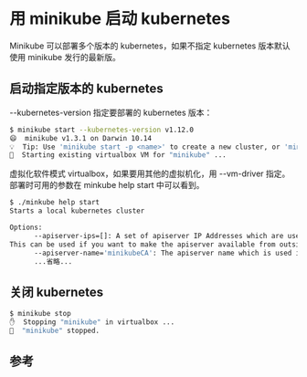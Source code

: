 <!-- toc -->
# 用 minikube 启动 kubernetes 

Minikube 可以部署多个版本的 kubernetes，如果不指定 kubernetes 版本默认使用 minikube 发行的最新版。

## 启动指定版本的 kubernetes

--kubernetes-version 指定要部署的 kubernetes 版本：

```sh
$ minikube start --kubernetes-version v1.12.0
😄  minikube v1.3.1 on Darwin 10.14
💡  Tip: Use 'minikube start -p <name>' to create a new cluster, or 'minikube delete' to delete this one.
🔄  Starting existing virtualbox VM for "minikube" ...
```

虚拟化软件模式 virtualbox，如果要用其他的虚拟机化，用 --vm-driver 指定。部署时可用的参数在 minkube help start 中可以看到。

```sh
$ ./minkube help start
Starts a local kubernetes cluster

Options:
      --apiserver-ips=[]: A set of apiserver IP Addresses which are used in the generated certificate for kubernetes.
This can be used if you want to make the apiserver available from outside the machine
      --apiserver-name='minikubeCA': The apiserver name which is used in the generated certificate for kubernetes.  This
	  ...省略...
```

## 关闭 kubernetes

```sh
$ minikube stop
✋  Stopping "minikube" in virtualbox ...
🛑  "minikube" stopped.
```

## 参考

[1]: https://godoc.org/k8s.io/kubernetes/pkg/scheduler/apis/config#KubeSchedulerConfiguration "KubeSchedulerConfiguration"
[2]: https://godoc.org/k8s.io/kubernetes/pkg/kubelet/apis/config#KubeletConfiguration "KubeletConfiguration"
[3]: https://godoc.org/k8s.io/kubernetes/cmd/kube-apiserver/app/options#ServerRunOptions "ServerRunOptions"
[4]: https://godoc.org/k8s.io/kubernetes/pkg/proxy/apis/config#KubeProxyConfiguration "KubeProxyConfiguration"
[5]: https://godoc.org/k8s.io/kubernetes/pkg/controller/apis/config#KubeControllerManagerConfiguration "KubeControllerManagerConfiguration"
[6]: https://godoc.org/github.com/coreos/etcd/etcdserver#ServerConfig "ServerConfig"
